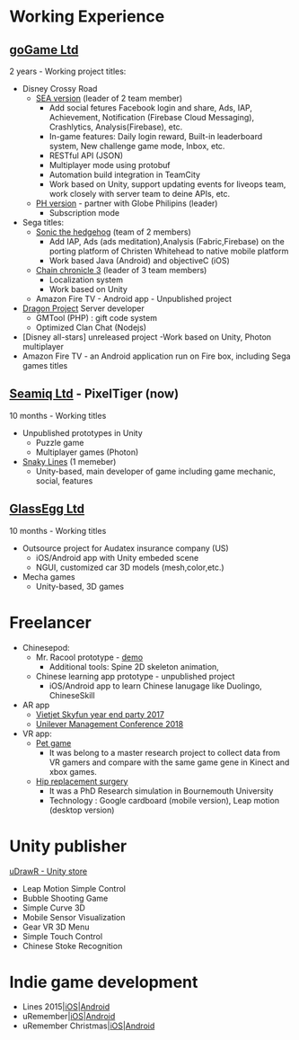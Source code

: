 # Working Experience 
## [goGame Ltd](https://gogame.net/)  
2 years - Working project titles:

* Disney Crossy Road 
    * [SEA version](https://play.google.com/store/apps/details?id=net.gogame.disney.crossyroad&hl=en) (leader of 2 team member)
        - Add social fetures Facebook login and share, Ads, IAP, Achievement, Notification (Firebase Cloud Messaging), Crashlytics, Analysis(Firebase), etc.
        - In-game features: Daily login reward, Built-in leaderboard system, New challenge game mode, Inbox, etc. 
        - RESTful API (JSON)
        - Multiplayer mode using protobuf
        - Automation build integration in TeamCity 
        - Work based on Unity, support updating events for liveops team, work closely with server team to deine APIs, etc.  
    * [PH version](http://disney.xurpasportal.com/disneycrossyroadph.apk) - partner with Globe Philipins (leader)
        - Subscription mode 
* Sega titles:
    * [Sonic the hedgehog](https://play.google.com/store/apps/details?id=com.sega.sonic1px&hl=en) (team of 2 members) 
        - Add IAP, Ads (ads meditation),Analysis (Fabric,Firebase) on the porting platform of Christen Whitehead to native mobile platform
        - Work based Java (Android) and objectiveC (iOS)
    * [Chain chronicle 3](https://play.google.com/store/apps/details?id=com.sega.chainchronicle&hl=en) (leader of 3 team members)
        - Localization system 
        - Work based on Unity 
    * Amazon Fire TV - Android app - Unpublished project  
* [Dragon Project](https://play.google.com/store/apps/details?id=net.gogame.dragon&hl=en) Server developer 
    * GMTool (PHP) : gift code system 
    * Optimized Clan Chat (Nodejs)
* [Disney all-stars] unreleased project
    -Work based on Unity, Photon multiplayer 
* Amazon Fire TV - an Android application run on Fire box, including Sega games titles 

## [Seamiq Ltd](http://pixeltigergames.com/) - PixelTiger (now)
10 months - Working titles 
* Unpublished prototypes in Unity
    - Puzzle game
    - Multiplayer games (Photon)
* [Snaky Lines](https://itunes.apple.com/us/app/snaky-lines/id961898180) (1 memeber)
    - Unity-based, main developer of game including game mechanic, social, features 

## [GlassEgg Ltd](https://www.glassegg.com/)  
10 months - Working titles 
* Outsource project for Audatex insurance company (US)
    - iOS/Android app with Unity embeded scene 
    - NGUI, customized car 3D models (mesh,color,etc.)
* Mecha games 
    - Unity-based, 3D games 
    
# Freelancer 
* Chinesepod: 
    * Mr. Racool prototype - [demo](https://youtu.be/Fr2PEHvVL9s)
        - Additional tools: Spine 2D skeleton animation, 
    * Chinese learning app prototype - unpublished project 
        - iOS/Android app to learn Chinese lanugage like Duolingo, ChineseSkill 
* AR app
    * [Vietjet Skyfun year end party 2017](https://play.google.com/store/apps/details?id=com.vietjetair.vietjetairskyfun&hl=en)
    * [Unilever Management Conference 2018](https://play.google.com/store/apps/details?id=vn.pplus.unilever.conference)
* VR app:
    * [Pet game](https://www.youtube.com/watch?v=yGeueWNixGU) 
        - It was belong to a master research project to collect data from VR gamers and compare with the same game gene in Kinect and xbox games. 
    * [Hip replacement surgery](https://youtu.be/LWw3-74YN-8) 
        - It was a PhD Research simulation in Bournemouth University
        - Technology : Google cardboard (mobile version), Leap motion (desktop version)


# Unity publisher 
[uDrawR - Unity store](https://goo.gl/nUE6MY)
* Leap Motion Simple Control
* Bubble Shooting Game
* Simple Curve 3D
* Mobile Sensor Visualization
* Gear VR 3D Menu
* Simple Touch Control
* Chinese Stoke Recognition

# Indie game development 
* Lines 2015|[iOS](https://goo.gl/7vy14u)|[Android](https://goo.gl/TRR2Ij)
* uRemember|[iOS](http://goo.gl/Bvw23B)|[Android](http://goo.gl/Eif7fN)
* uRemember Christmas|[iOS](http://goo.gl/OXqD5W)|[Android](http://goo.gl/xXdI6N)

